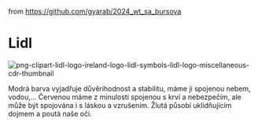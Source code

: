 from <https://github.com/gyarab/2024_wt_sa_bursova>

# Lidl
![png-clipart-lidl-logo-ireland-logo-lidl-symbols-lidl-logo-miscellaneous-cdr-thumbnail](https://github.com/user-attachments/assets/9a0cbca7-d891-434a-a355-fb420aac827c)

Modrá barva vyjadřuje důvěrihodnost a stabilitu, máme ji spojenou nebem, vodou,... Červenou máme z minulosti spojenou s krví a nebezpečím, ale může být spojována i s láskou a vzrušením. Žlutá působí uklidňujícím dojmem a poutá naše oči.
